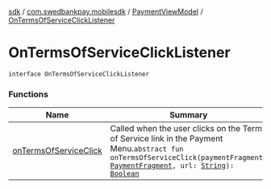 [sdk](../../../index.md) / [com.swedbankpay.mobilesdk](../../index.md) / [PaymentViewModel](../index.md) / [OnTermsOfServiceClickListener](./index.md)

# OnTermsOfServiceClickListener

`interface OnTermsOfServiceClickListener`

### Functions

| Name | Summary |
|---|---|
| [onTermsOfServiceClick](on-terms-of-service-click.md) | Called when the user clicks on the Terms of Service link in the Payment Menu.`abstract fun onTermsOfServiceClick(paymentFragment: `[`PaymentFragment`](../../-payment-fragment/index.md)`, url: `[`String`](https://kotlinlang.org/api/latest/jvm/stdlib/kotlin/-string/index.html)`): `[`Boolean`](https://kotlinlang.org/api/latest/jvm/stdlib/kotlin/-boolean/index.html) |

